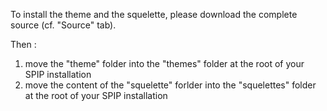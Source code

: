 To install the theme and the squelette, please download the complete source (cf. "Source" tab).

Then :
  1. move the "theme" folder into the "themes" folder at the root of your SPIP installation
  1. move the content of the "squelette" forlder into the "squelettes" folder at the root of your SPIP installation